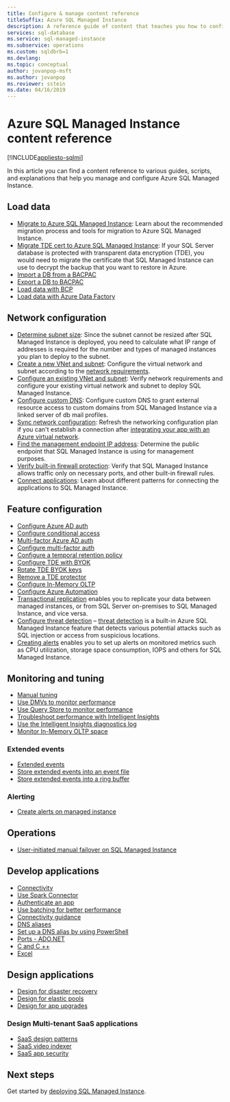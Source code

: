 ```yaml
---
title: Configure & manage content reference
titleSuffix: Azure SQL Managed Instance
description: A reference guide of content that teaches you how to configure and manage Azure SQL Managed Instance.
services: sql-database
ms.service: sql-managed-instance
ms.subservice: operations
ms.custom: sqldbrb=1
ms.devlang: 
ms.topic: conceptual
author: jovanpop-msft
ms.author: jovanpop
ms.reviewer: sstein
ms.date: 04/16/2019
---
```

# Azure SQL Managed Instance content reference
[!INCLUDE[appliesto-sqlmi](../includes/appliesto-sqlmi.md)]

In this article you can find a content reference to various guides, scripts, and explanations that help you manage and configure Azure SQL Managed Instance.

## Load data

- [Migrate to Azure SQL Managed Instance](migrate-to-instance-from-sql-server.md): Learn about the recommended migration process and tools for migration to Azure SQL Managed Instance.
- [Migrate TDE cert to Azure SQL Managed Instance](tde-certificate-migrate.md): If your SQL Server database is protected with transparent data encryption (TDE), you would need to migrate the certificate that SQL Managed Instance can use to decrypt the backup that you want to restore in Azure.
- [Import a DB from a BACPAC](../database/database-import.md)
- [Export a DB to BACPAC](../database/database-export.md)
- [Load data with BCP](../load-from-csv-with-bcp.md)
- [Load data with Azure Data Factory](../../data-factory/connector-azure-sql-database.md?toc=/azure/sql-database/toc.json)

## Network configuration

- [Determine subnet size](vnet-subnet-determine-size.md):
  Since the subnet cannot be resized after SQL Managed Instance is deployed, you need to calculate what IP range of addresses is required for the number and types of managed instances you plan to deploy to the subnet. 
- [Create a new VNet and subnet](virtual-network-subnet-create-arm-template.md):
  Configure the virtual network and subnet according to the [network requirements](connectivity-architecture-overview.md#network-requirements). 
- [Configure an existing VNet and subnet](vnet-existing-add-subnet.md):
  Verify network requirements and configure your existing virtual network and subnet to deploy SQL Managed Instance. 
- [Configure custom DNS](custom-dns-configure.md):
  Configure custom DNS to grant external resource access to  custom domains from SQL Managed Instance via a linked server of db mail profiles. 
- [Sync network configuration](azure-app-sync-network-configuration.md):
  Refresh the networking configuration plan if you can't establish a connection after [integrating your app with an Azure virtual network](../../app-service/web-sites-integrate-with-vnet.md).
- [Find the management endpoint IP address](management-endpoint-find-ip-address.md): 
  Determine the public endpoint that SQL Managed Instance is using for management purposes. 
- [Verify built-in firewall protection](management-endpoint-verify-built-in-firewall.md):
  Verify that SQL Managed Instance allows traffic only on necessary ports, and other built-in firewall rules. 
- [Connect applications](connect-application-instance.md): 
  Learn about different patterns for connecting the applications to SQL Managed Instance.

## Feature configuration

- [Configure Azure AD auth](../database/authentication-aad-configure.md)
- [Configure conditional access](../database/conditional-access-configure.md)
- [Multi-factor Azure AD auth](../database/authentication-mfa-ssms-overview.md)
- [Configure multi-factor auth](../database/authentication-mfa-ssms-configure.md)
- [Configure a temporal retention policy](../database/temporal-tables-retention-policy.md)
- [Configure TDE with BYOK](../database/transparent-data-encryption-byok-configure.md)
- [Rotate TDE BYOK keys](../database/transparent-data-encryption-byok-key-rotation.md)
- [Remove a TDE protector](../database/transparent-data-encryption-byok-remove-tde-protector.md)
- [Configure In-Memory OLTP](../in-memory-oltp-configure.md)
- [Configure Azure Automation](../database/automation-manage.md)
- [Transactional replication](replication-between-two-instances-configure-tutorial.md) enables you to replicate your data between managed instances, or from SQL Server on-premises to SQL Managed Instance, and vice versa.
- [Configure threat detection](threat-detection-configure.md) – [threat detection](../database/threat-detection-overview.md) is a built-in Azure SQL Managed Instance feature that detects various potential attacks such as SQL injection or access from suspicious locations. 
- [Creating alerts](alerts-create.md) enables you to set up alerts on monitored metrics such as CPU utilization, storage space consumption, IOPS and others for SQL Managed Instance. 

## Monitoring and tuning

- [Manual tuning](../database/performance-guidance.md)
- [Use DMVs to monitor performance](../database/monitoring-with-dmvs.md)
- [Use Query Store to monitor performance](https://docs.microsoft.com/sql/relational-databases/performance/best-practice-with-the-query-store#Insight)
- [Troubleshoot performance with Intelligent Insights](../database/intelligent-insights-troubleshoot-performance.md)
- [Use the Intelligent Insights diagnostics log](../database/intelligent-insights-use-diagnostics-log.md)
- [Monitor In-Memory OLTP space](../in-memory-oltp-monitor-space.md)

### Extended events

- [Extended events](../database/xevent-db-diff-from-svr.md)
- [Store extended events into an event file](../database/xevent-code-event-file.md)
- [Store extended events into a ring buffer](../database/xevent-code-ring-buffer.md)

### Alerting

- [Create alerts on managed instance](alerts-create.md)

## Operations

- [User-initiated manual failover on SQL Managed Instance](user-initiated-failover.md)

## Develop applications

- [Connectivity](../database/connect-query-content-reference-guide.md#libraries)
- [Use Spark Connector](../../cosmos-db/spark-connector.md)
- [Authenticate an app](../database/application-authentication-get-client-id-keys.md)
- [Use batching for better performance](../performance-improve-use-batching.md)
- [Connectivity guidance](../database/troubleshoot-common-connectivity-issues.md)
- [DNS aliases](../database/dns-alias-overview.md)
- [Set up a DNS alias by using PowerShell](../database/dns-alias-powershell-create.md)
- [Ports - ADO.NET](../database/adonet-v12-develop-direct-route-ports.md)
- [C and C ++](../database/develop-cplusplus-simple.md)
- [Excel](../database/connect-excel.md)

## Design applications

- [Design for disaster recovery](../database/designing-cloud-solutions-for-disaster-recovery.md)
- [Design for elastic pools](../database/disaster-recovery-strategies-for-applications-with-elastic-pool.md)
- [Design for app upgrades](../database/manage-application-rolling-upgrade.md)

### Design Multi-tenant SaaS applications

- [SaaS design patterns](../database/saas-tenancy-app-design-patterns.md)
- [SaaS video indexer](../database/saas-tenancy-video-index-wingtip-brk3120-20171011.md)
- [SaaS app security](../database/saas-tenancy-elastic-tools-multi-tenant-row-level-security.md)

## Next steps

Get started by [deploying SQL Managed Instance](instance-create-quickstart.md).
